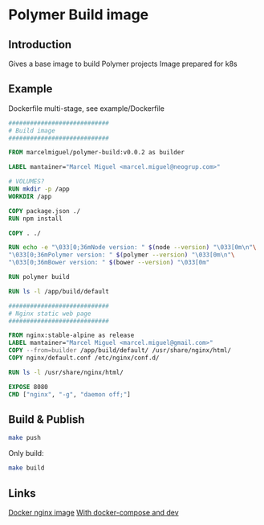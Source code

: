 # Polymer Build image

## Introduction

Gives a base image to build Polymer projects
Image prepared for k8s

## Example

Dockerfile multi-stage, see example/Dockerfile

```dockerfile
############################
# Build image
############################

FROM marcelmiguel/polymer-build:v0.0.2 as builder

LABEL mantainer="Marcel Miguel <marcel.miguel@neogrup.com>"

# VOLUMES?
RUN mkdir -p /app
WORKDIR /app 

COPY package.json ./
RUN npm install

COPY . ./

RUN echo -e "\033[0;36mNode version: " $(node --version) "\033[0m\n"\
"\033[0;36mPolymer version: " $(polymer --version) "\033[0m\n"\
"\033[0;36mBower version: " $(bower --version) "\033[0m"

RUN polymer build

RUN ls -l /app/build/default

############################
# Nginx static web page
############################

FROM nginx:stable-alpine as release
LABEL mantainer="Marcel Miguel <marcel.miguel@gmail.com>"
COPY --from=builder /app/build/default/ /usr/share/nginx/html/
COPY nginx/default.conf /etc/nginx/conf.d/

RUN ls -l /usr/share/nginx/html/

EXPOSE 8080
CMD ["nginx", "-g", "daemon off;"]
```

## Build & Publish

```sh
make push
```

Only build:

```bash
make build
```

## Links

[Docker nginx image](https://stackoverflow.com/questions/55270099/how-do-i-build-a-custom-nginxalpine-based-container-listening-on-port-other-tha)
[With docker-compose and dev](https://hackernoon.com/a-better-way-to-develop-node-js-with-docker-cd29d3a0093)
